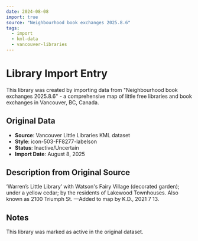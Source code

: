 ```yaml
---
date: 2024-08-08
import: true
source: "Neighbourhood book exchanges 2025.8.6"
tags:
  - import
  - kml-data
  - vancouver-libraries
---
```


# Library Import Entry

This library was created by importing data from "Neighbourhood book exchanges 2025.8.6" - a comprehensive map of little free libraries and book exchanges in Vancouver, BC, Canada.

## Original Data

- **Source**: Vancouver Little Libraries KML dataset
- **Style**: icon-503-FF8277-labelson
- **Status**: Inactive/Uncertain
- **Import Date**: August 8, 2025

## Description from Original Source

‘Warren’s Little Library’ with Watson's Fairy Village (decorated garden); under a yellow cedar; by the residents of Lakewood Townhouses. 
Also known as 2100 Triumph St.
—Added to map by K.D., 2021 7 13.  



## Notes

This library was marked as active in the original dataset.
